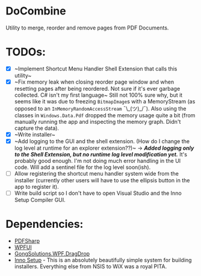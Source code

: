 # DoCombine

Utility to merge, reorder and remove pages from PDF Documents.

# TODOs:
- [x] ~Implement Shortcut Menu Handler Shell Extension that calls this utility~
- [x] ~Fix memory leak when closing reorder page window and when resetting pages after being reordered. Not sure if it's ever garbage collected. C# isn't my first language~
      Still not 100% sure why, but it seems like it was due to freezing `BitmapImage`s with a MemoryStream (as opposed to an `InMemoryRandomAccessStream` ¯\\\_(ツ)\_/¯). Also using
      the classes in `Windows.Data.Pdf` dropped the memory usage quite a bit (from manually running the app and inspecting the memory graph. Didn't capture the data).
- [x] ~Write installer~
- [x] ~Add logging to the GUI and the shell extension. (How do I change the log level at runtime for an explorer extension??)~ -> ***Added logging only to the Shell Extension, but no runtime log level modification yet.*** It's probably good enough. I'm not doing much error handling in the UI code. Will add a sentinel file for the log level soon(ish).
- [ ] Allow registering the shortcut menu handler system wide from the installer (currently other users will have to use the ellipsis button in the app to register it).
- [ ] Write build script so I don't have to open Visual Studio and the Inno Setup Compiler GUI.

# Dependencies:
- [PDFSharp](https://github.com/empira/PDFsharp)
- [WPFUI](https://github.com/lepoco/wpfui)
- [GongSolutions.WPF.DragDrop](https://github.com/punker76/gong-wpf-dragdrop)
- [Inno Setup](https://github.com/jrsoftware/issrc) - This is an absolutely beautifully simple system for building installers. Everything else from NSIS to WiX was a royal PITA.